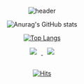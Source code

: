 
<div align=center>

<!-- 헤더-->
![header](https://capsule-render.vercel.app/api?type=cylinder&color=000000&height=150&section=header&text=limhada&fontColor=ffffff&fontSize=70&animation=fadeIn&fontAlignY=55)

<!-- 깃 통계 -->
![Anurag's GitHub stats](https://github-readme-stats.vercel.app/api?username=limhada&show_icons=true&theme=default)

<!-- 언어 사용량 통계 -->
[![Top Langs](https://github-readme-stats.vercel.app/api/top-langs/?username=limhada&layout=compact&theme=dracula)](https://github.com/limhada)

<!-- 테크블로그 -->
<a href="https://blog.naver.com/leem95">
    <img 
        src="http://img.shields.io/badge/-Tech%20Blog-655ced?style=flat&logo=github&link=https://blog.naver.com/leem95"
        style="height : auto; margin-left : 10px; margin-right : 10px;"/>
</a>

<!-- G메일 -->
<a href="mailto:leem1315@gmail.com">
    <img 
        src="https://img.shields.io/badge/Gmail-d14836?style=flat-square&logo=Gmail&logoColor=white&link=mailto:leem1315@gmail.com"
        style="height : auto; margin-left : 10px; margin-right : 10px;"/>
</a>

<br>
<br>

<!-- 방문자 수 -->
[![Hits](https://hits.seeyoufarm.com/api/count/incr/badge.svg?url=https%3A%2F%2Fgithub.com%2Flimhada%2Fhit-counter&count_bg=%23577044&title_bg=%23555555&icon=&icon_color=%23E7E7E7&title=hits&edge_flat=false)](https://hits.seeyoufarm.com)
  
</div>
  






